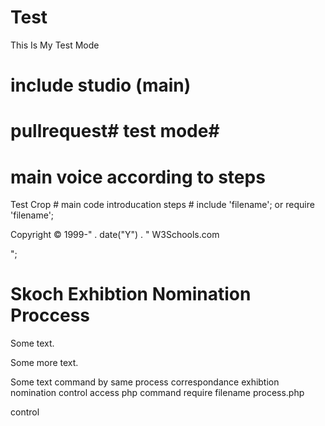 # Test
 This Is My Test Mode
# include studio (main)
# pullrequest# test mode#
# main voice according to steps
Test Crop # main code introducation steps #
include 'filename';
or
require 'filename';
<?php
echo "<p>Copyright &copy; 1999-" . date("Y") . " W3Schools.com</p>";
<!DOCTYPE html>
<html>
<body>

<h1>Skoch Exhibtion Nomination Proccess</h1>
<p>Some text.</p>
<p>Some more text.</p>
<?php include 'footer.php';?>
</body>
</html> 
Some text command by same process 
correspondance exhibtion nomination control access
</body>
</command>
<!DOCTYPE html>
<html>
<body>
php command require filename process.php</.>
<p control access require>
<body>
<html>
control 
